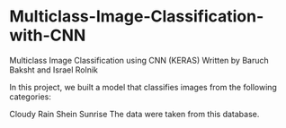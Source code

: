 # Multiclass-Image-Classification-with-CNN
Multiclass Image Classification using CNN (KERAS)
Written by Baruch Baksht and Israel Rolnik

In this project, we built a model that classifies images from the following categories:

Cloudy
Rain
Shein
Sunrise
The data were taken from this database.

